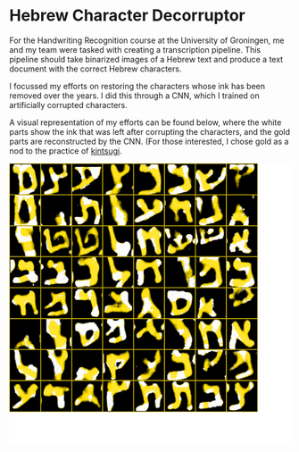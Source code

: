 # Hebrew Character Decorruptor

For the Handwriting Recognition course at the University of Groningen, me and my team were tasked with creating a transcription pipeline. This pipeline should take binarized images of a Hebrew text and produce a text document with the correct Hebrew characters.

I focussed my efforts on restoring the characters whose ink has been removed over the years. I did this through a CNN, which I trained on artificially corrupted characters.

A visual representation of my efforts can be found below, where the white parts show the ink that was left after corrupting the characters, and the gold parts are reconstructed by the CNN. (For those interested, I chose gold as a nod to the practice of [kintsugi](https://en.wikipedia.org/wiki/Kintsugi).

![restored character sample](https://github.com/MelleStarke/Showcase/blob/main/Products/Decorruptor/restored_sample.png)

